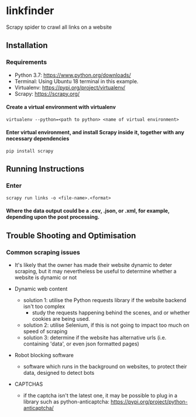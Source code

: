 # linkfinder
Scrapy spider to crawl all links on a website


## Installation

### Requirements
- Python 3.7: https://www.python.org/downloads/
- Terminal: Using Ubuntu 18 terminal in this example. 
- Virtualenv: https://pypi.org/project/virtualenv/
- Scrapy: https://scrapy.org/

#### Create a virtual environment with virtualenv
`virtualenv --python=<path to python> <name of virtual environment>`

#### Enter virtual environment, and install Scrapy inside it, together with any necessary dependencies
`pip install scrapy`

## Running Instructions

### Enter 

`scrapy run links -o <file-name>.<format>`

#### Where the data output could be a .csv, .json, or .xml, for example, depending upon the post processing.


## Trouble Shooting and Optimisation

### Common scraping issues

- It's likely that the owner has made their website dynamic to deter scraping, but it may nevertheless be useful to determine whether a website is dynamic or not
- Dynamic web content
    - solution 1: utilise the Python requests library if the website backend isn't too complex
        - study the requests happening behind the scenes, and or whether cookies are being used. 
    - solution 2: utilise Selenium, if this is not going to impact too much  on speed of scraping
    - solution 3: determine if the website has alternative urls (i.e. containing 'data', or even json formatted pages)

- Robot blocking software
    - software which runs in the background on websites, to protect their data, designed to detect bots
    
- CAPTCHAS
    - if the captcha isn't the latest one, it may be possible to plug in a library such as python-anticaptcha: https://pypi.org/project/python-anticaptcha/
